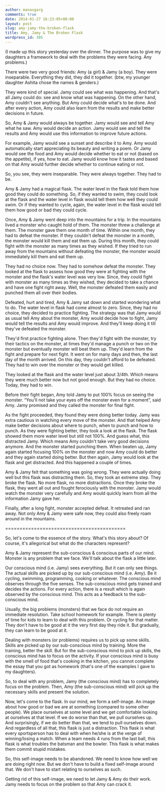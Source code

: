 ```yaml
---
author: manasgarg
comments: true
date: 2014-01-27 16:23:05+00:00
layout: post
slug: amy-jamy-the-broken-flask
title: Amy, Jamy & The Broken Flask
wordpress_id: 305
---
```


(I made up this story yesterday over the dinner. The purpose was to give my daughters a framework to deal with the problems they were facing. Any problems.)

There were two very good friends: Amy (a girl) & Jamy (a boy). They were inseparable. Everything they did, they did it together. (btw, my younger daughter Ashita chose the names & genders.)

They were kind of special. Jamy could see what was happening. And that's all Jamy could do: see and know what was happening. On the other hand, Amy couldn't see anything. But Amy could decide what's to be done. And after every action, Amy could also learn from the results and make better decisions in future.

So, Amy & Jamy would always be together. Jamy would see and tell Amy what he saw. Amy would decide an action. Jamy would see and tell the results and Amy would use this information to improve future actions.

For example, Jamy would see a sunset and describe it to Amy. Amy would automatically start appreciating its beauty and writing a poem. Or Jamy would see the food and Amy would decide whether to eat or not (based on the appetite), if yes, how to eat. Jamy would know how it tastes and based on that Amy would further decide whether to continue eating or not.

So, you see, they were inseparable. They were always together. They had to be.

Amy & Jamy had a magical flask. The water level in the flask told them how good they could do something. So, if they wanted to swim, they could look at the flask and the water level in flask would tell them how well they could swim. Or if they wanted to cycle, again, the water level in the flask would tell them how good or bad they could cycle.

Once, Amy & Jamy went deep into the mountains for a trip. In the mountains lived a monster who caught hold of them. The monster threw a challenge at them. The monster gave them one month of time. Within one month, they had to defeat the monster. If they couldn't defeat the monster in a month, the monster would kill them and eat them up. During this month, they could fight with the monster as many times as they wished. If they tried to run away from the mountains without defeating the monster, the monster would immediately kill them and eat them up.

They had no choice now. They had to somehow defeat the monster. They looked at the flask to assess how good they were at fighting with the monster and the flask's water level was very low. Since, they could fight with monster as many times as they wished, they decided to take a chance and have one fight right away. Well, the monster defeated them easily and punched them all over their bodies.

Defeated, hurt and tired, Amy & Jamy sat down and started wondering what to do. The water level in flask had come almost to zero. Since, they had no choice, they decided to practice fighting. The strategy was that Jamy would as usual tell Amy about the monster, Amy would decide how to fight, Jamy would tell the results and Amy would improve. And they'll keep doing it till they've defeated the monster.

They'd first practice fighting alone. Then they'd fight with the monster, try their tactics on the monster, at times they'd manage a punch or two on the monster but eventually monster will beat them up. They'd learn from the fight and prepare for next fight. It went on for many days and then, the last day of the month arrived. On this day, they couldn't afford to be defeated. They had to win over the monster or they would get killed.

They looked at the flask and the water level just about 3/4th. Which means they were much better now but not good enough. But they had no choice. Today, they had to win.

Before their fight began, Amy told Jamy to put 100% focus on seeing the monster. “You'll not take your eyes off the monster even for a moment”, said Amy. Jamy promised and they called the monster for final fight.

As the fight proceeded, they found they were doing better today. Jamy was extra cautious in watching every move of the monster. And that helped Amy make better decisions about where to punch, when to punch and how to punch. As they were fighting better, they took a look at the flask. The flask showed them more water level but still not 100%. And guess what, this distracted Jamy. Which means Amy couldn't take very good decisions anymore. And the monster started punching them. When beaten up, Jamy again started focusing 100% on the monster and now Amy could do better and they again started doing better. But then again, Jamy would look at the flask and get distracted. And this happened a couple of times.

Amy & Jamy felt that something was going wrong. They were actually doing well but this flask was distracting them. So, they took an extreme step. They broke the flask. No more flask, no more distractions. Once they broke the flask, they went all out and fought ferociously with the monster. Jamy would watch the monster very carefully and Amy would quickly learn from all the information Jamy gave her.

Finally, after a long fight, monster accepted defeat. It retreated and ran away. Not only Amy & Jamy were safe now, they could also freely roam around in the mountains.

==========================================

So, let's come to the essence of the story. What's this story about? Of course, it's allegorical but what do the characters represent?

Amy & Jamy represent the sub-conscious & conscious parts of our mind. Monster is any problem that we face. We'll talk about the flask a little later.

Our conscious mind (i.e. Jamy) sees everything. But it can only see things. The actual skills are picked up by our sub-conscious mind (i.e. Amy). Be it cycling, swimming, programming, cooking or whatever. The conscious mind observes through the five senses. The sub-conscious mind gets trained and decides the actions. For every action, there is a result which is again observed by the conscious mind. This acts as a feedback to the sub-conscious mind.

Usually, the big problems (monsters) that we face do not require an immediate resolution. Take school homework for example. There is plenty of time for kids to learn to deal with this problem. Or cycling for that matter. They don't have to be good at it the very first day they ride it. But gradually, they can learn to be good at it.

Dealing with monsters (or problems) requires us to pick up some skills. Skills are picked up by our sub-conscious mind by training. More the training, better the skill. But for the sub-conscious mind to pick up skills, the conscious mind has to focus on the activity. If your conscious mind is busy with the smell of food that's cooking in the kitchen, you cannot complete the essay that you got as homework (that's one of the examples I gave to my daughters).

So, to deal with any problem, Jamy (the conscious mind) has to completely focus on the problem. Then, Amy (the sub-conscious mind) will pick up the necessary skills and present the solution.

Now, let's come to the flask. In our mind, we form a self-image. An image about how good or bad we are at something (compared to some other people). We place ourselves at some level and we get comfortable looking at ourselves at that level. If we do worse than that, we pull ourselves up. And surprisingly, if we do better than that, we tend to pull ourselves down. And regardless of all that, this flask is just a distraction. This flask is what every sportsperson has to deal with when he/she is at the verge of winning/losing a match. When a team needs 4 runs from the last ball, this flask is what troubles the batsman and the bowler. This flask is what makes them commit stupid mistakes.

So, this self-image needs to be abandoned. We need to know how well we are doing right now. But we don't have to build a fixed self-image around that. We don't have to start relating to ourselves as such.

Getting rid of this self-image, we need to let Jamy & Amy do their work. Jamy needs to focus on the problem so that Amy can crack it.
